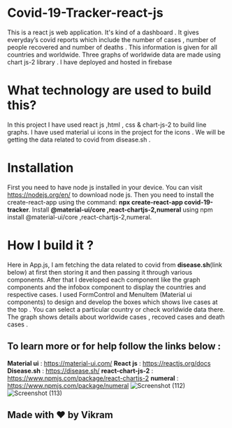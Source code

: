 # Covid-19-Tracker-react-js
 This is a react js web application. It's kind of a dashboard . It gives everyday’s covid reports which include the number of cases , number of people recovered and number of deaths . This information is given for all countries and worldwide. Three graphs of worldwide data are made using chart js-2 library . I have deployed and hosted in firebase

# What technology are used to build this?
In this project I have used react js ,html , css & chart-js-2 to build line graphs. 
I have used material ui icons in the project for the icons . 
We will be getting the data related to covid from disease.sh .
# Installation
First you need to have node js installed in your device. You can visit https://nodejs.org/en/ to download node js.
Then you need to install the create-react-app using the command:  **npx create-react-app covid-19-tracker**.
Install **@material-ui/core ,react-chartjs-2,numeral** using npm install @material-ui/core ,react-chartjs-2,numeral.

# How I build it ?

Here in App.js, I am fetching the data related to covid from **disease.sh**(link below) at first then storing it and then passing it through various components.
After that I developed each component like the graph components and the infobox component to display the countries and respective cases. 
I used FormControl and MenuItem (Material ui components) to design and develop the boxes which shows live cases at the top . You can select a particular country or check worldwide data there. 
The graph shows details about worldwide cases , recoved cases and death cases . 

## To learn more or for help follow the links below : 
 **Material ui** : https://material-ui.com/
 **React js** :  https://reactjs.org/docs
 **Disease.sh** : https://disease.sh/
 **react-chart-js-2** : https://www.npmjs.com/package/react-chartjs-2
 **numeral** : https://www.npmjs.com/package/numeral
![Screenshot (112)](https://user-images.githubusercontent.com/53655438/121766417-4424c180-cb6f-11eb-81c2-46fc32405b96.png)
![Screenshot (113)](https://user-images.githubusercontent.com/53655438/121766421-48e97580-cb6f-11eb-93a3-e53a403db6e0.png)



## Made with ❤️ by Vikram


